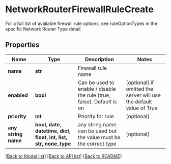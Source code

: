 # NetworkRouterFirewallRuleCreate

For a full list of available firewall rule options, see ruleOptionTypes in the specific Network Router Type detail

## Properties
Name | Type | Description | Notes
------------ | ------------- | ------------- | -------------
**name** | **str** | Firewall rule name | 
**enabled** | **bool** | Can be used to enable / disable the rule (true, false). Default is on | [optional]  if omitted the server will use the default value of True
**priority** | **int** | Priority for rule | [optional] 
**any string name** | **bool, date, datetime, dict, float, int, list, str, none_type** | any string name can be used but the value must be the correct type | [optional]

[[Back to Model list]](../README.md#documentation-for-models) [[Back to API list]](../README.md#documentation-for-api-endpoints) [[Back to README]](../README.md)



